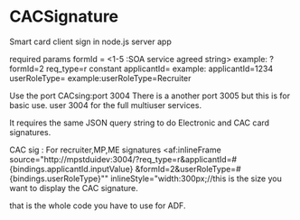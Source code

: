CACSignature
============

Smart card client sign in node.js server app

required params
formId = <1-5 :SOA service agreed string> example: ?formId=2
req_type=r constant
applicantId=<SOA agreed string> example: applicantId=1234
userRoleType= <SOA agreed string> example:userRoleType=Recruiter

Use the port CACsing:port 3004
There is a another port 3005 but this is for basic use. user 3004 for the full multiuser services.

It requires the same JSON query string to do Electronic and CAC card signatures.


CAC sig : For recruiter,MP,ME signatures
<af:inlineFrame source="http://mpstduidev:3004/?req_type=r&applicantId=#
{bindings.applicantId.inputValue}
&formId=2&userRoleType=#{bindings.userRoleType}""
inlineStyle="width:300px;//this is the size you want to display the CAC signature.

that is the whole code you have to use for ADF. 
